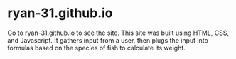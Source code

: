 # ryan-31.github.io
Go to ryan-31.github.io to see the site.
This site was built using HTML, CSS, and Javascript. It gathers input from a user, then plugs the input into formulas based on the species of fish to calculate its weight. 
